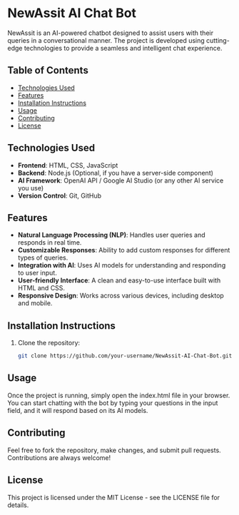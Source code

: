 # NewAssit AI Chat Bot

NewAssit is an AI-powered chatbot designed to assist users with their queries in a conversational manner. The project is developed using cutting-edge technologies to provide a seamless and intelligent chat experience.

## Table of Contents
- [Technologies Used](#technologies-used)
- [Features](#features)
- [Installation Instructions](#installation-instructions)
- [Usage](#usage)
- [Contributing](#contributing)
- [License](#license)

## Technologies Used
- **Frontend**: HTML, CSS, JavaScript
- **Backend**: Node.js (Optional, if you have a server-side component)
- **AI Framework**: OpenAI API / Google AI Studio (or any other AI service you use)
- **Version Control**: Git, GitHub

## Features
- **Natural Language Processing (NLP)**: Handles user queries and responds in real time.
- **Customizable Responses**: Ability to add custom responses for different types of queries.
- **Integration with AI**: Uses AI models for understanding and responding to user input.
- **User-friendly Interface**: A clean and easy-to-use interface built with HTML and CSS.
- **Responsive Design**: Works across various devices, including desktop and mobile.

## Installation Instructions

1. Clone the repository:
   ```bash
   git clone https://github.com/your-username/NewAssit-AI-Chat-Bot.git

## Usage
Once the project is running, simply open the index.html file in your browser. You can start chatting with the bot by typing your questions in the input field, and it will respond based on its AI models.

## Contributing
Feel free to fork the repository, make changes, and submit pull requests. Contributions are always welcome!

## License
This project is licensed under the MIT License - see the LICENSE file for details.
